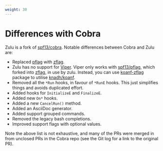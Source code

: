 ```yaml
---
weight: 30
---
```


# Differences with Cobra

Zulu is a fork of [spf13/cobra](https://github.com/spf13/cobra). Notable differences between Cobra and Zulu are:

- Replaced [pflag](https://github.com/spf13/pflag) with [zflag](https://github.com/gowarden/zflag).
- Zulu has no support for [Viper](https://github.com/spf13/viper). Viper only works with [spf13/pflag](https://github.com/spf13/viper), which forked into [zflag](https://github.com/gowarden/zflag), in use by zulu. Instead, you can use [koanf-zflag](https://github.com/gowarden/koanf-zflag) package to utilise [knadh/koanf](https://github.com/knadh/koanf).
- Removed all the `*Run` hooks, in favour of `*RunE` hooks. This just simplifies things and avoids duplicated effort.
- Added hooks for `InitializeE` and `FinalizeE`.
- Added new `On*` hooks.
- Added a new `CancelRun()` method.
- Added an AsciiDoc generator.
- Added support grouped commands.
- Removed the legacy bash completions.
- Improved support flags with optional values.

Note the above list is not exhaustive, and many of the PRs were merged in from unclosed PRs in the Cobra repo (see the Git log for a link to the original PR).
